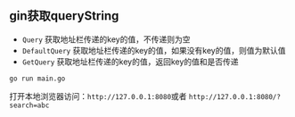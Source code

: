 ## gin获取queryString

- `Query` 获取地址栏传递的key的值，不传递则为空
- `DefaultQuery` 获取地址栏传递的key的值，如果没有key的值，则值为默认值
- `GetQuery` 获取地址栏传递的key的值，返回key的值和是否传递

```
go run main.go
```           

打开本地浏览器访问：`http://127.0.0.1:8080`或者 `http://127.0.0.1:8080/?search=abc`

